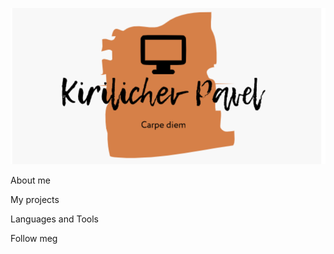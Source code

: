 [![Header](https://github.com/pavelkirilichev/pavelkirilichev/blob/main/assets/header_main.png)](https://t.me/pavelpath)

About me

My projects

Languages and Tools

Follow meg